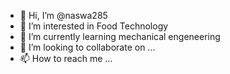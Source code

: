 - 👋 Hi, I’m @naswa285
- 👀 I’m interested in Food Technology
- 🌱 I’m currently learning mechanical engeneering
- 💞️ I’m looking to collaborate on ...
- 📫 How to reach me ...

<!---
naswa285/naswa285 is a ✨ special ✨ repository because its `README.md` (this file) appears on your GitHub profile.
You can click the Preview link to take a look at your changes.
--->
